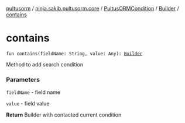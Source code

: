 [pultusorm](../../../index.md) / [ninja.sakib.pultusorm.core](../../index.md) / [PultusORMCondition](../index.md) / [Builder](index.md) / [contains](.)

# contains

`fun contains(fieldName: String, value: Any): `[`Builder`](index.md)

Method to add search condition

### Parameters

`fieldName` - field name

`value` - field value

**Return**
Builder with contacted current condition


